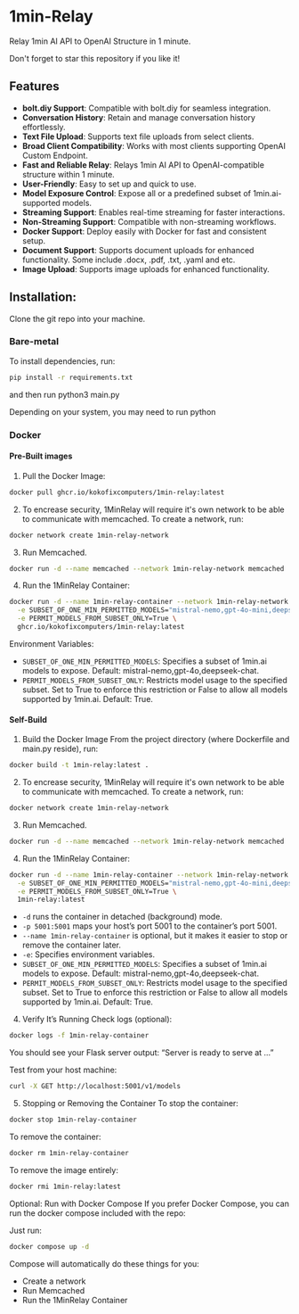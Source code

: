 # 1min-Relay
Relay 1min AI API to OpenAI Structure in 1 minute.

Don't forget to star this repository if you like it! 

## Features
- **bolt.diy Support**: Compatible with bolt.diy for seamless integration.
- **Conversation History**: Retain and manage conversation history effortlessly.
- **Text File Upload**: Supports text file uploads from select clients.
- **Broad Client Compatibility**: Works with most clients supporting OpenAI Custom Endpoint.
- **Fast and Reliable Relay**: Relays 1min AI API to OpenAI-compatible structure within 1 minute.
- **User-Friendly**: Easy to set up and quick to use.
- **Model Exposure Control**: Expose all or a predefined subset of 1min.ai-supported models.
- **Streaming Support**: Enables real-time streaming for faster interactions.
- **Non-Streaming Support**: Compatible with non-streaming workflows.
- **Docker Support**: Deploy easily with Docker for fast and consistent setup.
- **Document Support**: Supports document uploads for enhanced functionality. Some include .docx, .pdf, .txt, .yaml and etc.
- **Image Upload**: Supports image uploads for enhanced functionality.


## Installation:

Clone the git repo into your machine.

### Bare-metal

To install dependencies, run:
```bash
pip install -r requirements.txt
```

and then run python3 main.py

Depending on your system, you may need to run python

### Docker

#### Pre-Built images

1. Pull the Docker Image:
```bash
docker pull ghcr.io/kokofixcomputers/1min-relay:latest
```

2. To encrease security, 1MinRelay will require it's own network to be able to communicate with memcached.
To create a network, run:
```bash
docker network create 1min-relay-network
```

3. Run Memcached.
```bash
docker run -d --name memcached --network 1min-relay-network memcached
```

4. Run the 1MinRelay Container:
```bash
docker run -d --name 1min-relay-container --network 1min-relay-network -p 5001:5001 \
  -e SUBSET_OF_ONE_MIN_PERMITTED_MODELS="mistral-nemo,gpt-4o-mini,deepseek-chat" \
  -e PERMIT_MODELS_FROM_SUBSET_ONLY=True \
  ghcr.io/kokofixcomputers/1min-relay:latest
```
Environment Variables:

- `SUBSET_OF_ONE_MIN_PERMITTED_MODELS`: Specifies a subset of 1min.ai models to expose. Default: mistral-nemo,gpt-4o,deepseek-chat.
- `PERMIT_MODELS_FROM_SUBSET_ONLY`: Restricts model usage to the specified subset. Set to True to enforce this restriction or False to allow all models supported by 1min.ai. Default: True.


#### Self-Build

1. Build the Docker Image
From the project directory (where Dockerfile and main.py reside), run:

```bash
docker build -t 1min-relay:latest .
```

2. To encrease security, 1MinRelay will require it's own network to be able to communicate with memcached.
To create a network, run:
```bash
docker network create 1min-relay-network
```

3. Run Memcached.
```bash
docker run -d --name memcached --network 1min-relay-network memcached
```

4. Run the 1MinRelay Container:
```bash
docker run -d --name 1min-relay-container --network 1min-relay-network -p 5001:5001 \
  -e SUBSET_OF_ONE_MIN_PERMITTED_MODELS="mistral-nemo,gpt-4o-mini,deepseek-chat" \
  -e PERMIT_MODELS_FROM_SUBSET_ONLY=True \
  1min-relay:latest
```

- `-d` runs the container in detached (background) mode.
- `-p 5001:5001` maps your host’s port 5001 to the container’s port 5001.
- `--name 1min-relay-container` is optional, but it makes it easier to stop or remove the container later.
- `-e`: Specifies environment variables.
- `SUBSET_OF_ONE_MIN_PERMITTED_MODELS`: Specifies a subset of 1min.ai models to expose. Default: mistral-nemo,gpt-4o,deepseek-chat.
- `PERMIT_MODELS_FROM_SUBSET_ONLY`: Restricts model usage to the specified subset. Set to True to enforce this restriction or False to allow all models supported by 1min.ai. Default: True.


4. Verify It’s Running
Check logs (optional):

```bash
docker logs -f 1min-relay-container
```
You should see your Flask server output: “Server is ready to serve at …”

Test from your host machine:

```bash
curl -X GET http://localhost:5001/v1/models
```

5. Stopping or Removing the Container
To stop the container:

```bash
docker stop 1min-relay-container
```

To remove the container:

```bash
docker rm 1min-relay-container
```

To remove the image entirely:

```bash
docker rmi 1min-relay:latest
```

Optional: Run with Docker Compose
If you prefer Docker Compose, you can run the docker compose included with the repo:

Just run:

```bash
docker compose up -d
```
Compose will automatically do these things for you:
- Create a network
- Run Memcached
- Run the 1MinRelay Container
